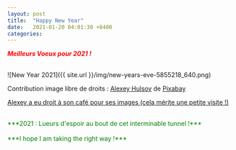 ```yaml
---
layout: post
title:  "Happy New Year"
date:   2021-01-20 04:01:30 +0400
categories: 
---
```


<span style="color: red">***Meilleurs Voeux pour 2021 !***</span>

<br>
![New Year 2021]({{ site.url }}/img/new-years-eve-5855218_640.png)

Contribution image libre de droits : <a href="https://pixabay.com/fr/users/alexey_hulsov-388655/?utm_source=link-attribution&amp;utm_medium=referral&amp;utm_campaign=image&amp;utm_content=5855218">Alexey Hulsov</a> de <a href="https://pixabay.com/fr/?utm_source=link-attribution&amp;utm_medium=referral&amp;utm_campaign=image&amp;utm_content=5855218">Pixabay</a>

<a href="https://pixabay.com/fr/users/alexey_hulsov-388655/?utm_source=link-attribution&amp;utm_medium=referral&amp;utm_campaign=image&amp;utm_content=5855218">Alexey a eu droit à son café pour ses images (cela mérite une petite visite !)</a>

<br>
<span style="color: green">***2021 : Lueurs d'espoir au bout de cet interminable tunnel !***</span>
<br>
<br>
<span style="color: green">***I hope I am taking the right way !***</span>